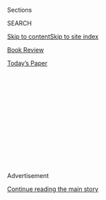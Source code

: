 <div id="app">

<div>

<div>

<div>

<div class="NYTAppHideMasthead css-1q2w90k e1suatyy0">

<div class="section css-ui9rw0 e1suatyy2">

<div class="css-eph4ug er09x8g0">

<div class="css-6n7j50">

</div>

<span class="css-1dv1kvn">Sections</span>

<div class="css-10488qs">

<span class="css-1dv1kvn">SEARCH</span>

</div>

[Skip to content](#site-content)[Skip to site index](#site-index)

</div>

<div id="masthead-section-label" class="css-1wr3we4 eaxe0e00">

[Book
Review](https://www.nytimes3xbfgragh.onion/section/books/review)

</div>

<div class="css-10698na e1huz5gh0">

</div>

</div>

<div id="masthead-bar-one" class="section hasLinks css-15hmgas e1csuq9d3">

<div class="css-uqyvli e1csuq9d0">

</div>

<div class="css-1uqjmks e1csuq9d1">

</div>

<div class="css-9e9ivx">

[](https://myaccount.nytimes3xbfgragh.onion/auth/login?response_type=cookie&client_id=vi)

</div>

<div class="css-1bvtpon e1csuq9d2">

[Today’s
Paper](https://www.nytimes3xbfgragh.onion/section/todayspaper)

</div>

</div>

</div>

</div>

<div data-aria-hidden="false">

<div id="site-content" data-role="main">

<div>

<div class="css-1aor85t" style="opacity:0.000000001;z-index:-1;visibility:hidden">

<div class="css-1hqnpie">

<div class="css-epjblv">

<span class="css-17xtcya">[Book
Review](/section/books/review)</span><span class="css-x15j1o">|</span><span class="css-fwqvlz">Novels
From Around the World Examine Kinship and
Conflict</span>

</div>

<div class="css-k008qs">

<div class="css-1iwv8en">

<span class="css-18z7m18"></span>

<div>

</div>

</div>

<span class="css-1n6z4y">https://nyti.ms/35cpOSV</span>

<div class="css-1705lsu">

<div class="css-4xjgmj">

<div class="css-4skfbu" data-role="toolbar" data-aria-label="Social Media Share buttons, Save button, and Comments Panel with current comment count" data-testid="share-tools">

  - 
  - 
  - 
  - 
    
    <div class="css-6n7j50">
    
    </div>

  - 

</div>

</div>

</div>

</div>

</div>

</div>

<div class="css-13pd83m">

</div>

<div id="top-wrapper" class="css-1sy8kpn">

<div id="top-slug" class="css-l9onyx">

Advertisement

</div>

[Continue reading the main
story](#after-top)

<div class="ad top-wrapper" style="text-align:center;height:100%;display:block;min-height:250px">

<div id="top" class="place-ad" data-position="top" data-size-key="top">

</div>

</div>

<div id="after-top">

</div>

</div>

<div id="sponsor-wrapper" class="css-1hyfx7x">

<div id="sponsor-slug" class="css-19vbshk">

Supported by

</div>

[Continue reading the main
story](#after-sponsor)

<div id="sponsor" class="ad sponsor-wrapper" style="text-align:center;height:100%;display:block">

</div>

<div id="after-sponsor">

</div>

</div>

The
Shortlist

<div class="css-1vkm6nb ehdk2mb0">

# Novels From Around the World Examine Kinship and Conflict

</div>

<div class="css-79elbk" data-testid="photoviewer-wrapper">

<div class="css-z3e15g" data-testid="photoviewer-wrapper-hidden">

</div>

<div class="css-1a48zt4 ehw59r15" data-testid="photoviewer-children">

![](https://static01.graylady3jvrrxbe.onion/images/2020/08/11/books/review/Shortlist_Tepper1/Shortlist_Tepper1-articleLarge.jpg?quality=75&auto=webp&disable=upscale)

</div>

</div>

<div class="css-xt80pu e12qa4dv0">

<div class="css-18e8msd">

<div class="css-vp77d3 epjyd6m0">

<div class="css-1baulvz">

By <span class="css-1baulvz last-byline" itemprop="name">Anderson
Tepper</span>

</div>

</div>

  - Sept. 8, 2020, <span class="css-epvm6">5:00 a.m.
    ET</span>

  - 
    
    <div class="css-4xjgmj">
    
    <div class="css-d8bdto" data-role="toolbar" data-aria-label="Social Media Share buttons, Save button, and Comments Panel with current comment count" data-testid="share-tools">
    
      - 
      - 
      - 
      - 
        
        <div class="css-6n7j50">
        
        </div>
    
      - 
    
    </div>
    
    </div>

</div>

</div>

<div class="section meteredContent css-1r7ky0e" name="articleBody" itemprop="articleBody">

<div class="css-1fanzo5 StoryBodyCompanionColumn">

<div class="css-53u6y8">

****TWENTY AFTER MIDNIGHT****  
By Daniel Galera  
Translated by Julia Sanches  
217 pp. Penguin. Paper, $16.

It’s a sweltering summer in Porto Alegre, Brazil, made worse by the
stench of uncollected garbage and the simmering frustrations of a bus
strike. The dashed optimism of last year’s street protests, leading up
to the 2014 World Cup, still hangs over the city. For three former
college friends — Emiliano, Antero and Aurora — things only get grimmer
when they hear that Andrei Dukelsky has been gunned down in a robbery.
Dukelsky, “one of the most promising new talents of contemporary
Brazilian literature,” was the enigmatic ringleader who brought them all
together in the late 1990s to write for his pioneering webzine,
Orangutan*.*

So where does that leave the three of them now, as they reminisce in
middle age about those freewheeling days at the dawn of the internet
age? Emiliano, a hack journalist, wrestles with “the feeling I’d had
since turning 40 that I was already in the process of decomposing.”
Antero, a trendy marketing guru, clings to appearances of youth, while
cheating on his wife and engaging in epic bouts of masturbation. Aurora,
the most cynical of the group, is an ecological “doomsdayer” who plans
to flee to the forest and listen to “the distant echoes of
civilization’s demise” from there.

Galera is the author of several gritty novels set in contemporary Brazil
and one of Granta’s Best Young Brazilian novelists; he writes with a
heady, voracious energy captured in robust prose by Sanches. Masterfully
picking away at the impotence and disappointments of this aging band of
literary provocateurs, Galera presents a vision of failed promise — of a
generation and country — that is as sordid and rotting as the streets of
Porto Alegre.

</div>

</div>

<div class="css-1fanzo5 StoryBodyCompanionColumn">

<div class="css-53u6y8">

****THAT TIME OF YEAR****  
By Marie NDiaye  
Translated by Jordan Stump  
136 pp. Two Lines Press.
$19.95.

</div>

</div>

<div class="css-79elbk" data-testid="photoviewer-wrapper">

<div class="css-z3e15g" data-testid="photoviewer-wrapper-hidden">

</div>

<div class="css-1a48zt4 ehw59r15" data-testid="photoviewer-children">

![](https://static01.graylady3jvrrxbe.onion/images/2020/08/11/books/review/Shortlist_Tepper2/Shortlist_Tepper2-articleLarge.jpg?quality=75&auto=webp&disable=upscale)

</div>

</div>

<div class="css-1fanzo5 StoryBodyCompanionColumn">

<div class="css-53u6y8">

“That Time of Year,” by the prolific, genre-defying French-Senegalese
author NDiaye, also takes place in summer — or rather, the days right
after a summer holiday’s end. The Parisians Herman and his wife, Rose,
have been vacationing in the same rural town in southern France for the
past 10 years, but when they decide to stay one day longer — until Sept.
1 — everything takes a sinister twist.

What a difference a day makes\! Soon, a cold rain and fog descend; then,
Rose and their 8-year-old son go missing. Herman wanders the streets in
search of his family, spied on suspiciously by the townspeople and
gripped by a growing panic. It’s as if he’s unwittingly stepped onto a
Jordan Peele set*.* “Everything’s turned hostile all of a sudden,” he
mutters to himself. “Is it because I’ve seen the fall, is this the price
you have to pay?”

Herman is given the runaround by vacant-looking, Kafkaesque officials in
matching outfits and unnaturally yellow hair, before moving into a local
hotel to better get the lay of the land. Meanwhile, he feels himself
metamorphosing: “Like that morning, everything inside him seemed damp
and mortified, shrunken, slowly rotting.” More than just losing his
mind, he seems to be physically melting away, succumbing to a “dulled,
larval inertia.”

NDiaye’s slim novel, first published in France in 1994 and translated by
Stump in a sly, deceptive monotone, is a worthy addition to her oeuvre.
For all its elements of pyschological horror, there is something
hauntingly real to NDiaye’s world, where “pale, serene, detached,
smiling faces hid an inconsolable sorrow.”

****THE SWORD AND THE SPEAR****  
By Mia Couto  
Translated by David Brookshaw  
273 pp. Farrar, Straus & Giroux.
$27.

</div>

</div>

<div class="css-79elbk" data-testid="photoviewer-wrapper">

<div class="css-z3e15g" data-testid="photoviewer-wrapper-hidden">

</div>

<div class="css-1a48zt4 ehw59r15" data-testid="photoviewer-children">

<div class="css-1xdhyk6 erfvjey0">

<span class="css-1ly73wi e1tej78p0">Image</span>

<div class="css-zjzyr8">

<div data-testid="lazyimage-container" style="height:592.8888888888889px">

</div>

</div>

</div>

</div>

</div>

<div class="css-1fanzo5 StoryBodyCompanionColumn">

<div class="css-53u6y8">

The Mozambican writer Couto, winner of the 2014 Neustadt International
Prize for Literature, has built up his own extraordinary body of work
exploring the wounds and dreams of his native land, in books such as
“Every Man Is a Race,” “A River Called Time,” “The Tuner of Silences”
and “Confessions of the Lioness.” His work is every bit as bewitching as
the titles suggest.

“The Sword and the Spear,” the second volume in a historical trilogy,
continues the saga of the final confrontations between Portuguese
colonial armies and Ngunganyane, king of the Gaza empire, in
late-19th-century Mozambique. Like “Woman of Ashes,” the first volume,
the new novel unfolds in a series of letters, mainly between Sgt.
Germano de Melo, a reluctant soldier besotted with a young VaChopi girl
named Imani, and the careerist Lt. Ayres de Ornelas. Their
correspondence is interspersed with the voice of Imani herself, and here
is where Couto’s storytelling truly soars (poetically rendered from the
Portuguese by Brookshaw).

As the novel opens, Imani is accompanying the wounded de Melo down the
Inharrime River to a hospital. “Everything always begins with a
farewell,” she writes. “This story begins with an ending: the end of my
adolescence.” On the way, they hole up at a former Catholic mission,
where she reunites with the Goan priest who trained her “to be white” as
a young girl at convent school. As in all his books, Couto calls into
question the very essence of race and identity, belief and belonging, in
Mozambique and beyond. “So you’ve discovered you want to be African?”
the priest asks Imani. “I’m curious, my daughter. What is it to be
African?”

****HEAVEN AND EARTH****  
By Paolo Giordano  
Translated by Anne Milano Appel  
406 pp. Pamela Dorman/Viking.
$28.

</div>

</div>

<div class="css-79elbk" data-testid="photoviewer-wrapper">

<div class="css-z3e15g" data-testid="photoviewer-wrapper-hidden">

</div>

<div class="css-1a48zt4 ehw59r15" data-testid="photoviewer-children">

<div class="css-1xdhyk6 erfvjey0">

<span class="css-1ly73wi e1tej78p0">Image</span>

<div class="css-zjzyr8">

<div data-testid="lazyimage-container" style="height:583.8666666666667px">

</div>

</div>

</div>

<span class="css-cnj6d5 e1z0qqy90" itemprop="copyrightHolder"><span class="css-1ly73wi e1tej78p0">Credit...</span><span>1</span></span>

</div>

</div>

<div class="css-1fanzo5 StoryBodyCompanionColumn">

<div class="css-53u6y8">

Teresa, the narrator of Giordano’s bighearted novel “Heaven and Earth,”
is barely a teenager when she first encounters the three boys who will
alter the course of her life. Bern, Nicola and Tommaso live in the
*masseria* — part-farmhouse, part-religious order — next door to
Teresa’s grandmother’s home in southern Italy, which Teresa visits
each summer from Turin. Bern, especially, makes a powerful impression.
Passionate and intense, he is eager to “storm the heavens.”

Like Galera, Giordano follows the trajectories of his characters over
the course of several decades, beginning in the mid-90s. But his book is
less about a generation’s decline than about the tangle of emotions and
rivalries that play out between friends. Teresa and Bern are soon
inseparable, and, in their 20s, become the heart of a homesteading
collective at the *masseria*.

</div>

</div>

<div class="css-1fanzo5 StoryBodyCompanionColumn">

<div class="css-53u6y8">

There are obstacles to their dreams of a green utopia — local
capitalists, for one, and the police, for another. Internal divisions,
too, drive a wedge between them, with tragic results. Ultimately, Bern’s
passion is all-consuming. “At that moment I felt the frightening
immensity of the love he had inside,” Teresa says. “It wasn’t just about
the trees, it was about everything and everyone, and it didn’t let him
breathe, it was suffocating him.”

Giordano is a fluid, expansive writer (smoothly translated by Appel):
The chapters flow effortlessly back and forth in time, pulling us deeper
into the story of Teresa and Bern’s great love. The Italian landscape
shimmers with their longing. “It all belonged to us,” Bern says. “The
trees and the stone walls. The heavens. Even the heavens belonged to us,
Teresa.”

</div>

</div>

</div>

<div>

</div>

<div>

</div>

<div>

</div>

<div>

<div id="bottom-wrapper" class="css-1ede5it">

<div id="bottom-slug" class="css-l9onyx">

Advertisement

</div>

[Continue reading the main
story](#after-bottom)

<div id="bottom" class="ad bottom-wrapper" style="text-align:center;height:100%;display:block;min-height:90px">

</div>

<div id="after-bottom">

</div>

</div>

</div>

</div>

</div>

## Site Index

<div>

</div>

## Site Information Navigation

  - [© <span>2020</span> <span>The New York Times
    Company</span>](https://help.nytimes3xbfgragh.onion/hc/en-us/articles/115014792127-Copyright-notice)

<!-- end list -->

  - [NYTCo](https://www.nytco.com/)
  - [Contact
    Us](https://help.nytimes3xbfgragh.onion/hc/en-us/articles/115015385887-Contact-Us)
  - [Work with us](https://www.nytco.com/careers/)
  - [Advertise](https://nytmediakit.com/)
  - [T Brand Studio](http://www.tbrandstudio.com/)
  - [Your Ad
    Choices](https://www.nytimes3xbfgragh.onion/privacy/cookie-policy#how-do-i-manage-trackers)
  - [Privacy](https://www.nytimes3xbfgragh.onion/privacy)
  - [Terms of
    Service](https://help.nytimes3xbfgragh.onion/hc/en-us/articles/115014893428-Terms-of-service)
  - [Terms of
    Sale](https://help.nytimes3xbfgragh.onion/hc/en-us/articles/115014893968-Terms-of-sale)
  - [Site
    Map](https://spiderbites.nytimes3xbfgragh.onion)
  - [Help](https://help.nytimes3xbfgragh.onion/hc/en-us)
  - [Subscriptions](https://www.nytimes3xbfgragh.onion/subscription?campaignId=37WXW)

</div>

</div>

</div>

</div>
